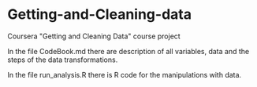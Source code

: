 Getting-and-Cleaning-data
=========================

Coursera "Getting and Cleaning Data" course project

In the file CodeBook.md there are description of all variables, data and the steps of the data transformations.

In the file run_analysis.R there is R code for the manipulations with data.
